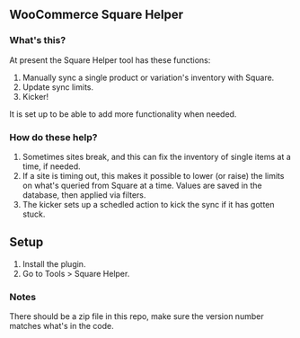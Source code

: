 ## WooCommerce Square Helper

### What's this?

At present the Square Helper tool has these functions:

1. Manually sync a single product or variation's inventory with Square. 
1. Update sync limits.
1. Kicker!

It is set up to be able to add more functionality when needed. 

### How do these help?

1. Sometimes sites break, and this can fix the inventory of single items at a time, if needed. 
1. If a site is timing out, this makes it possible to lower (or raise) the limits on what's queried from Square at a time. Values are saved in the database, then applied via filters. 
1. The kicker sets up a schedled action to kick the sync if it has gotten stuck.

## Setup

1. Install the plugin.
1. Go to Tools > Square Helper.

### Notes

There should be a zip file in this repo, make sure the version number matches what's in the code.
